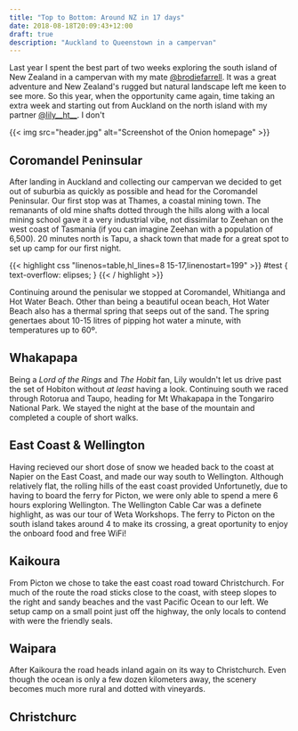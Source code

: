 ```yaml
---
title: "Top to Bottom: Around NZ in 17 days"
date: 2018-08-18T20:09:43+12:00
draft: true
description: "Auckland to Queenstown in a campervan"
---
```

Last year I spent the best part of two weeks exploring the south island of New Zealand in a campervan with my mate [@brodiefarrell](https://www.instagram.com/brodiefarrell/). It was a great adventure and New Zealand's rugged but natural landscape left me keen to see more. So this year, when the opportunity came again,  time taking an extra week and starting out from Auckland on the north island with my partner [@lily\_\_ht\_\_](https://www.instagram.com/lily__ht__/). I don't 

{{< img src="header.jpg" alt="Screenshot of the Onion homepage" >}}
## Coromandel Peninsular
After landing in Auckland and collecting our campervan we decided to get out of suburbia as quickly as possible and head for the Coromandel Peninsular. Our first stop was at Thames, a coastal mining town. The remanants of old mine shafts dotted through the hills along with a local mining school gave it a very industrial vibe, not dissimilar to Zeehan on the west coast of Tasmania (if you can imagine Zeehan with a population of 6,500). 20 minutes north is Tapu, a shack town that made for a great spot to set up camp for our first night.

{{< highlight css "linenos=table,hl_lines=8 15-17,linenostart=199" >}}
#test {
    text-overflow: elipses;
}
{{< / highlight >}}

Continuing around the penisular we stopped at Coromandel, Whitianga and Hot Water Beach. Other than being a beautiful ocean beach, Hot Water Beach also has a thermal spring that seeps out of the sand. The spring genertaes about 10-15 litres of pipping hot water a minute, with temperatures up to 60º.

## Whakapapa
Being a *Lord of the Rings* and *The Hobit* fan, Lily wouldn't let us drive past the set of Hobiton without *at least* having a look. Continuing south we raced through Rotorua and Taupo, heading for Mt Whakapapa in the Tongariro National Park. We stayed the night at the base of the mountain and completed a couple of short walks.

## East Coast & Wellington
Having recieved our short dose of snow we headed back to the coast at Napier on the East Coast, and made our way south to Wellington. Although relatively flat, the rolling hills of the east coast provided  Unfortunetly, due to having to board the ferry for Picton, we were only able to spend a mere 6 hours exploring Wellington. The Wellington Cable Car was a definete highlight, as was our tour of Weta Workshops. The ferry to Picton on the south island takes around 4 to make its crossing, a great oportunity to enjoy the onboard food and free WiFi!

## Kaikoura
From Picton we chose to take the east coast road toward Christchurch. For much of the route the road sticks close to the coast, with steep slopes to the right and sandy beaches and the vast Pacific Ocean to our left. We setup camp on a small point just off the highway, the only locals to contend with were the friendly seals.

## Waipara
After Kaikoura the road heads inland again on its way to Christchurch. Even though the ocean is only a few dozen kilometers away, the scenery becomes much more rural and dotted with vineyards.

## Christchurc

